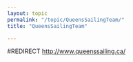 ```yaml
---
layout: topic
permalink: "/topic/QueensSailingTeam/"
title: "QueensSailingTeam"

---
```


#REDIRECT http://www.queenssailing.ca/
